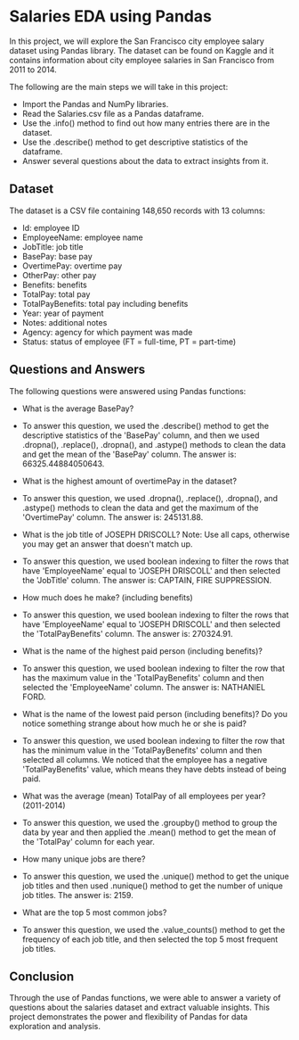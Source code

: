 # Salaries EDA using Pandas
In this project, we will explore the San Francisco city employee salary dataset using Pandas library. The dataset can be found on Kaggle and it contains information about city employee salaries in San Francisco from 2011 to 2014. 

The following are the main steps we will take in this project:

* Import the Pandas and NumPy libraries.
* Read the Salaries.csv file as a Pandas dataframe.
* Use the .info() method to find out how many entries there are in the dataset.
* Use the .describe() method to get descriptive statistics of the dataframe.
* Answer several questions about the data to extract insights from it.

## Dataset
The dataset is a CSV file containing 148,650 records with 13 columns:

* Id: employee ID
* EmployeeName: employee name
* JobTitle: job title
* BasePay: base pay
* OvertimePay: overtime pay
* OtherPay: other pay
* Benefits: benefits
* TotalPay: total pay
* TotalPayBenefits: total pay including benefits
* Year: year of payment
* Notes: additional notes
* Agency: agency for which payment was made
* Status: status of employee (FT = full-time, PT = part-time)

## Questions and Answers

The following questions were answered using Pandas functions:


* What is the average BasePay?
* To answer this question, we used the .describe() method to get the descriptive statistics of the 'BasePay' column, and then we used .dropna(), .replace(), .dropna(), and .astype() methods to clean the data and get the mean of the 'BasePay' column. The answer is: 66325.44884050643.


* What is the highest amount of overtimePay in the dataset?
* To answer this question, we used .dropna(), .replace(), .dropna(), and .astype() methods to clean the data and get the maximum of the 'OvertimePay' column. The answer is: 245131.88.


* What is the job title of JOSEPH DRISCOLL? Note: Use all caps, otherwise you may get an answer that doesn't match up.
* To answer this question, we used boolean indexing to filter the rows that have 'EmployeeName' equal to 'JOSEPH DRISCOLL' and then selected the 'JobTitle' column. The answer is: CAPTAIN, FIRE SUPPRESSION.


* How much does he make? (including benefits)
* To answer this question, we used boolean indexing to filter the rows that have 'EmployeeName' equal to 'JOSEPH DRISCOLL' and then selected the 'TotalPayBenefits' column. The answer is: 270324.91.


* What is the name of the highest paid person (including benefits)?
* To answer this question, we used boolean indexing to filter the row that has the maximum value in the 'TotalPayBenefits' column and then selected the 'EmployeeName' column. The answer is: NATHANIEL FORD.
 
 
* What is the name of the lowest paid person (including benefits)? Do you notice something strange about how much he or she is paid?
* To answer this question, we used boolean indexing to filter the row that has the minimum value in the 'TotalPayBenefits' column and then selected all columns. We noticed that the employee has a negative 'TotalPayBenefits' value, which means they have debts instead of being paid.


* What was the average (mean) TotalPay of all employees per year? (2011-2014)
* To answer this question, we used the .groupby() method to group the data by year and then applied the .mean() method to get the mean of the 'TotalPay' column for each year.


* How many unique jobs are there?
* To answer this question, we used the .unique() method to get the unique job titles and then used .nunique() method to get the number of unique job titles. The answer is: 2159.


* What are the top 5 most common jobs?
* To answer this question, we used the .value_counts() method to get the frequency of each job title, and then selected the top 5 most frequent job titles.


## Conclusion
Through the use of Pandas functions, we were able to answer a variety of questions about the salaries dataset and extract valuable insights. This project demonstrates the power and flexibility of Pandas for data exploration and analysis.
